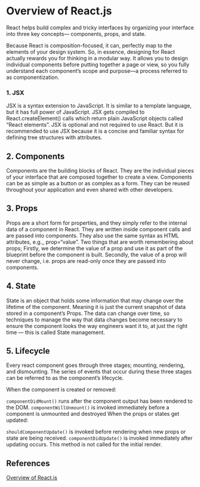 # Overview of React.js

React helps build complex and tricky interfaces by organizing your interface into three key concepts— components, props, and state.

Because React is composition-focused, it can, perfectly map to the elements of your design system. So, in essence, designing for React actually rewards you for thinking in a modular way. It allows you to design individual components before putting together a page or view, so you fully understand each component’s scope and purpose—a process referred to as componentization.

### 1. JSX

JSX is a syntax extension to JavaScript. It is similar to a template language, but it has full power of JavaScript. JSX gets compiled to React.createElement() calls which return plain JavaScript objects called “React elements”. JSX is optional and not required to use React. But it is recommended to use JSX because it is a concise and familiar syntax for defining tree structures with attributes.

## 2. Components

Components are the building blocks of React. They are the individual pieces of your interface that are composed together to create a view. Components can be as simple as a button or as complex as a form. They can be reused throughout your application and even shared with other developers.

## 3. Props

Props are a short form for properties, and they simply refer to the internal data of a component in React. They are written inside component calls and are passed into components. They also use the same syntax as HTML attributes, e.g.\_ prop=“value”. Two things that are worth remembering about props; Firstly, we determine the value of a prop and use it as part of the blueprint before the component is built. Secondly, the value of a prop will never change, i.e. props are read-only once they are passed into components.

## 4. State

State is an object that holds some information that may change over the lifetime of the component. Meaning it is just the current snapshot of data stored in a component’s Props. The data can change over time, so techniques to manage the way that data changes become necessary to ensure the component looks the way engineers want it to, at just the right time — this is called State management.

## 5. Lifecycle

Every react component goes through three stages; mounting, rendering, and dismounting. The series of events that occur during these three stages can be referred to as the component’s lifecycle.

When the component is created or removed:

`componentDidMount()` runs after the component output has been rendered to the DOM.
`componentWillUnmount()` is invoked immediately before a component is unmounted and destroyed
When the props or states get updated:

`shouldComponentUpdate()` is invoked before rendering when new props or state are being received.
`componentDidUpdate()` is invoked immediately after updating occurs. This method is not called for the initial render.

## References

[Overview of React.js](https://www.patterns.dev/react)
